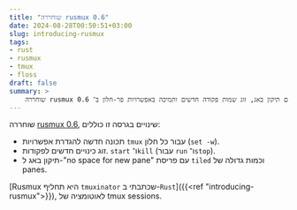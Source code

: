 ```yaml
---
title: "שוחררה rusmux 0.6"
date: 2024-08-28T00:50:51+03:00
slug: introducing-rusmux
tags: 
- rust
- rusmux
- tmux
- floss
draft: false
summary: >
    שוחררה rusmux 0.6 עם תיקון באג, זוג שמות פקודה חדשים ותמיכה באפשרויות פר-חלון ב־tmux.
---
```

שוחררה [rusmux 0.6](https://github.com/MeirKriheli/rusmux/releases/tag/v0.6.0),
שינויים בגרסה זו כוללים:

* תכונה חדשה להגדרת אפשרויות `tmux` עבור כל חלון (`set -w`).
* זוג כינויים חדשים לפקודות. `start` ו־`kill` (עבור `run` ו־`stop`).
* תיקון באג ל-"no space for new pane" עם פריסת `tiled` וכמות גדולה של panes.

[Rusmux היא תחליף `tmuxinator` שכתבתי ב-`Rust`]({{<ref "introducing-rusmux">}}),
לאוטומציה של tmux sessions.
